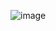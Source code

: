 ![image](https://github.com/JordanKleinbaum/Digital-Clock/assets/122086411/f9abf3ef-1d10-42fd-b166-26969cf1e952)
